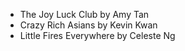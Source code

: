 - The Joy Luck Club by Amy Tan
- Crazy Rich Asians by Kevin Kwan
- Little Fires Everywhere by Celeste Ng